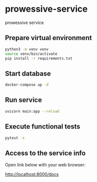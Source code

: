 # prowessive-service

prowessive service

## Prepare virtual environment

```bash 
python3 -m venv venv
source venv/bin/activate
pip install -r requirements.txt
```

## Start database

```bash
docker-compose up -d
``` 

## Run service

```bash 
uvicorn main:app --reload
``` 

## Execute functional tests

```bash
pytest -s
``` 



## Access to the service info

Open link below with your web browser:

[http://localhost:8000/docs](http://localhost:8000/docs)